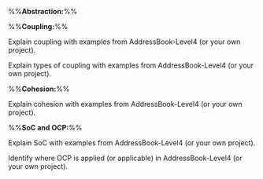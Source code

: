 <panel type="danger" header="**`W8.3` Can use basic software design principles** :star:" no-close>

%%**Abstraction:**%%

<panel type="warning" header="`W8.3a` Can explain abstraction :star::star:" no-close>
  <include src="../../book/designPrinciples/abstraction/what/full.md" />
<!-- TODO: add evidence -->
</panel>

<p>

%%**Coupling:**%%

<panel type="danger" header="`W8.3b` Can explain coupling :star:">
  <include src="../../book/designPrinciples/coupling/what/full.md" />
  <panel header=":dart: Evidence" expanded>

Explain coupling with examples from AddressBook-Level4 (or your own project).

  </panel>
</panel>

<dynamic-panel type="warning" src="lo-reduceCoupling.md" header="`W8.3c` Can reduce coupling :star::star:"/>

<panel type="success" header="`W8.3d` Can identify types of coupling :star::star::star::star:">
  <include src="../../book/designPrinciples/coupling/types/full.md" />
  <panel header=":dart: Evidence" expanded>

Explain types of coupling with examples from AddressBook-Level4 (or your own project).

  </panel>
</panel>

<p>

%%**Cohesion:**%%

<panel type="danger" header="`W8.3e` Can explain cohesion :star:">
  <include src="../../book/designPrinciples/cohesion/what/full.md" />
  <panel header=":dart: Evidence" expanded>

Explain cohesion with examples from AddressBook-Level4 (or your own project).

  </panel>
</panel>

<dynamic-panel src="lo-increaseCohesion.md" type="warning" header="`W8.3f` Can increase cohesion :star::star:"/>

<p>

%%**SoC and OCP:**%%

<panel type="warning" header="`W8.3g` Can explain separation of concerns principle (SoC) :star::star:">
  <include src="../../book/principles/separationOfConcernsPrinciple/full.md" />
  <panel header=":dart: Evidence" expanded>

Explain SoC with examples from AddressBook-Level4 (or your own project).

  </panel>
</panel>

<panel type="info" header="`W8.3h` Can explain open-closed principle (OCP) :star::star::star:">
  <include src="../../book/designPrinciples/openClosedPrinciple/what/full.md" />
  <panel header=":dart: Evidence" expanded>

Identify where OCP is applied (or applicable) in AddressBook-Level4 (or your own project).

  </panel>
</panel>

</panel>
